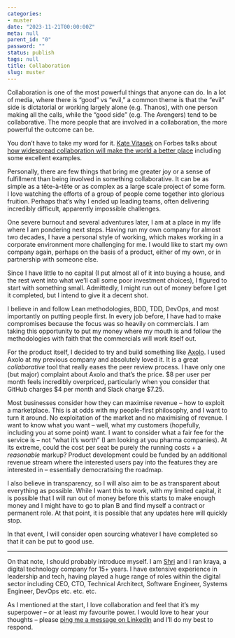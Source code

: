 ```yaml
---
categories:
- muster
date: "2023-11-21T00:00:00Z"
meta: null
parent_id: "0"
password: ""
status: publish
tags: null
title: Collaboration
slug: muster
---
```


Collaboration is one of the most powerful things that anyone can do. In a lot of
media, where there is “good” vs “evil,” a common theme is that the “evil” side
is dictatorial or working largely alone (e.g. Thanos), with one person making
all the calls, while the “good side” (e.g. The Avengers) tend to be
collaborative. The more people that are involved in a collaboration, the more
powerful the outcome can be.

You don’t have to take my word for it.
[Kate Vitasek](https://www.forbes.com/sites/katevitasek/) on Forbes talks about
[how widespread collaboration will make the world a better place](https://www.forbes.com/sites/katevitasek/2022/08/29/widespread-collaboration-will-make-the-world-a-better-place/)
including some excellent examples.

Personally, there are few things that bring me greater joy or a sense of
fulfillment than being involved in something collaborative. It can be as simple
as a tête-à-tête or as complex as a large scale project of some form. I love
watching the efforts of a group of people come together into glorious fruition.
Perhaps that’s why I ended up leading teams, often delivering incredibly
difficult, apparently impossible challenges.

One severe burnout and several adventures later, I am at a place in my life
where I am pondering next steps. Having run my own company for almost two
decades, I have a personal style of working, which makes working in a corporate
environment more challenging for me. I would like to start my own company again,
perhaps on the basis of a product, either of my own, or in partnership with
someone else.

Since I have little to no capital (I put almost all of it into buying a house,
and the rest went into what we’ll call some poor investment choices), I figured
to start with something small. Admittedly, I might run out of money before I get
it completed, but I intend to give it a decent shot.

I believe in and follow Lean methodologies, BDD, TDD, DevOps, and most
importantly on putting people first. In every job before, I have had to make
compromises because the focus was so heavily on commercials. I am taking this
opportunity to put my money where my mouth is and follow the methodologies with
faith that the commercials will work itself out.

For the product itself, I decided to try and build something like
[Axolo](https://axolo.co/). I used Axolo at my previous company and absolutely
loved it. It is a great _collaborative_ tool that really eases the peer review
process. I have only one (but major) complaint about Axolo and that’s the price.
$8 per user per month feels incredibly overpriced, particularly when you
consider that GitHub charges $4 per month and Slack charge $7.25.

Most businesses consider how they can maximise revenue – how to exploit a
marketplace. This is at odds with my people-first philosophy, and I want to turn
it around. No exploitation of the market and no maximising of revenue. I want to
know what you want – well, what my customers (hopefully, including you at some
point) want. I want to consider what a fair fee for the service is – not “what
it’s worth” (I am looking at you pharma companies). At its extreme, could the
cost per seat be purely the running costs + a _reasonable_ markup? Product
development could be funded by an additional revenue stream where the interested
users pay into the features they are interested in – essentially democratising
the roadmap.

I also believe in transparency, so I will also aim to be as transparent about
everything as possible. While I want this to work, with my limited capital, it
is possible that I will run out of money before this starts to make enough money
and I might have to go to plan B and find myself a contract or permanent role.
At that point, it is possible that any updates here will quickly stop.

In that event, I will consider open sourcing whatever I have completed so that
it can be put to good use.

---

On that note, I should probably introduce myself. I am
[Shri](https://www.linkedin.com/in/shriramshrishrikumar/) and I ran kraya, a
digital technology company for 15+ years. I have extensive experience in
leadership and tech, having played a huge range of roles within the digital
sector including CEO, CTO, Technical Architect, Software Engineer, Systems
Engineer, DevOps etc. etc. etc.

As I mentioned at the start, I love collaboration and feel that it’s my
superpower – or at least my favourite power. I would love to hear your thoughts
– please
[ping me a message on LinkedIn](https://www.linkedin.com/in/shriramshrishrikumar/)
and I’ll do my best to respond.

